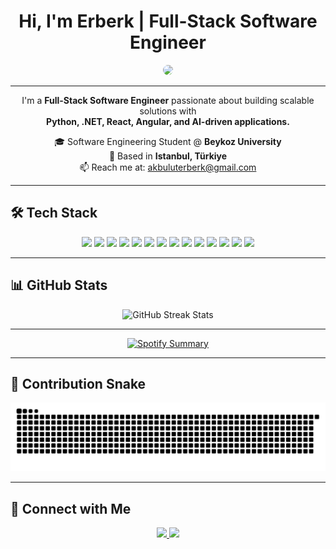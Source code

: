 <div align="center">

# Hi, I'm Erberk | Full-Stack Software Engineer  

</div>
<div align="center">
  <img src="https://media1.tenor.com/m/IJ3zsdxeavAAAAAC/studio-ghibli-ponyo-on-the-cliff.gif" width="250" style="border-radius: 15px;" />
</div>

---

<div align="center">

I'm a **Full-Stack Software Engineer** passionate about building scalable solutions with  
**Python, .NET, React, Angular, and AI-driven applications.**

🎓 Software Engineering Student @ **Beykoz University**  
📍 Based in **Istanbul, Türkiye**  
📫 Reach me at: akbuluterberk@gmail.com

</div>

---

## 🛠️ Tech Stack  

<p align="center">
  <img src="https://img.shields.io/badge/JavaScript-000000?style=for-the-badge&logo=javascript" />
  <img src="https://img.shields.io/badge/TypeScript-000000?style=for-the-badge&logo=typescript" />
  <img src="https://img.shields.io/badge/React-000000?style=for-the-badge&logo=react" />
  <img src="https://img.shields.io/badge/Angular-000000?style=for-the-badge&logo=angular" />
  <img src="https://img.shields.io/badge/Python-000000?style=for-the-badge&logo=python" />
  <img src="https://img.shields.io/badge/Go-000000?style=for-the-badge&logo=go" />
  <img src="https://img.shields.io/badge/.NET-000000?style=for-the-badge&logo=dotnet" />
  <img src="https://img.shields.io/badge/Flask-000000?style=for-the-badge&logo=flask" />
  <img src="https://img.shields.io/badge/MongoDB-000000?style=for-the-badge&logo=mongodb" />
  <img src="https://img.shields.io/badge/Postman-000000?style=for-the-badge&logo=postman" />
  <img src="https://img.shields.io/badge/Git-000000?style=for-the-badge&logo=git" />
  <img src="https://img.shields.io/badge/Flutter-000000?style=for-the-badge&logo=flutter" />
  <img src="https://img.shields.io/badge/Kotlin-000000?style=for-the-badge&logo=kotlin" />
  <img src="https://img.shields.io/badge/Firebase-000000?style=for-the-badge&logo=firebase" />
</p>

---

## 📊 GitHub Stats  

<div align="center">
  <img src="https://github-streak-stats-gray.vercel.app/api/github/erberkk/svg" alt="GitHub Streak Stats" width="1000" height="320" />
</div>

---

<div align="center">

[![Spotify Summary](https://spotify-for-readme-pi.vercel.app/api/spotify/zk0e8yk1gnwx793n61k0aflb6)](https://open.spotify.com/user/zk0e8yk1gnwx793n61k0aflb6)
                       
</div>

---

## 🐍 Contribution Snake  

<div align="center">
  <picture>
    <source media="(prefers-color-scheme: dark)" srcset="https://raw.githubusercontent.com/erberkk/erberkk/output/github-snake-dark.svg" />
    <source media="(prefers-color-scheme: light)" srcset="https://raw.githubusercontent.com/erberkk/erberkk/output/github-snake.svg" />
    <img alt="GitHub Contribution Snake" src="https://raw.githubusercontent.com/erberkk/erberkk/output/github-snake.svg" />
  </picture>
</div>

---

## 📱 Connect with Me  

<div align="center">
  <a href="https://www.linkedin.com/in/erberk-akbulut/" target="_blank">
    <img src="https://img.shields.io/badge/LinkedIn-0077B5?style=for-the-badge&logo=linkedin&logoColor=white" />
  </a>
  <a href="https://www.instagram.com/_erberk/" target="_blank">
    <img src="https://img.shields.io/badge/Instagram-E4405F?style=for-the-badge&logo=instagram&logoColor=white" />
  </a>
</div>
